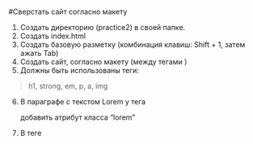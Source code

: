 #Сверстать сайт согласно макету

1. Создать директорию (practice2) в своей папке.
2. Создать index.html
3. Создать базовую разметку (комбинация клавиш: Shift + 1, затем ажать Tab)
4. Создать сайт, согласно макету (между тегами <body> </body>)
5. Должны быть использованы теги:
>h1, strong, em, p, a, img
6. В параграфе с текстом Lorem у тега <p> добавить атрибут класса “lorem”
7. В теге <title> изменить название сайта: "Все о Taekwon-do"


